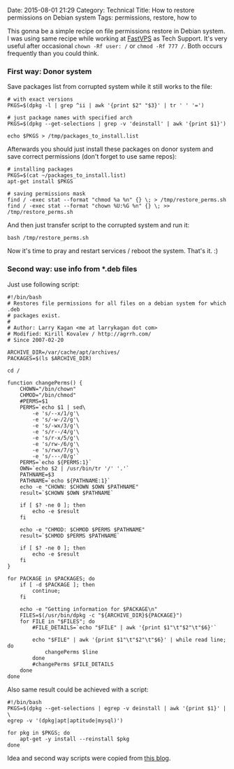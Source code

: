 Date: 2015-08-01 21:29
Category: Technical
Title: How to restore permissions on Debian system
Tags: permissions, restore, how to

This gonna be a simple recipe on file permissions restore in Debian system. I was using same recipe while working at [FastVPS](http://fastvps.ru/) as Tech Support. It's very useful after occasional `chown -Rf user: /` or `chmod -Rf 777 /`. Both occurs frequently than you could think.

### First way: Donor system

Save packages list from corrupted system while it still works to the file:

    # with exact versions
    PKGS=$(dpkg -l | grep ^ii | awk '{print $2" "$3}' | tr ' ' '=')

    # just package names with specified arch
    PKGS=$(dpkg --get-selections | grep -v 'deinstall' | awk '{print $1}')

    echo $PKGS > /tmp/packages_to_install.list

Afterwards you should just install these packages on donor system and save correct permissions (don't forget to use same repos):

    # installing packages
    PKGS=$(cat ~/packages_to_install.list)
    apt-get install $PKGS

    # saving permissions mask
    find / -exec stat --format "chmod %a %n" {} \; > /tmp/restore_perms.sh
    find / -exec stat --format "chown %U:%G %n" {} \; >> /tmp/restore_perms.sh

And then just transfer script to the corrupted system and run it:

    bash /tmp/restore_perms.sh

Now it's time to pray and restart services / reboot the system. That's it. :)

### Second way: use info from *.deb files

Just use following script:

    #!/bin/bash
    # Restores file permissions for all files on a debian system for which .deb
    # packages exist.
    #
    # Author: Larry Kagan <me at larrykagan dot com>
    # Modified: Kirill Kovalev / http://agrrh.com/
    # Since 2007-02-20

    ARCHIVE_DIR=/var/cache/apt/archives/
    PACKAGES=$(ls $ARCHIVE_DIR)

    cd /

    function changePerms() {
        CHOWN="/bin/chown"
        CHMOD="/bin/chmod"
        #PERMS=$1
        PERMS=`echo $1 | sed\
            -e 's/--x/1/g'\
            -e 's/-w-/2/g'\
            -e 's/-wx/3/g'\
            -e 's/r--/4/g'\
            -e 's/r-x/5/g'\
            -e 's/rw-/6/g'\
            -e 's/rwx/7/g'\
            -e 's/---/0/g'`
        PERMS=`echo ${PERMS:1}`
        OWN=`echo $2 | /usr/bin/tr '/' '.'`
        PATHNAME=$3
        PATHNAME=`echo ${PATHNAME:1}`
        echo -e "CHOWN: $CHOWN $OWN $PATHNAME"
        result=`$CHOWN $OWN $PATHNAME`

        if [ $? -ne 0 ]; then
            echo -e $result
        fi

        echo -e "CHMOD: $CHMOD $PERMS $PATHNAME"
        result=`$CHMOD $PERMS $PATHNAME`

        if [ $? -ne 0 ]; then
            echo -e $result
        fi
    }

    for PACKAGE in $PACKAGES; do
        if [ -d $PACKAGE ]; then
            continue;
        fi

        echo -e "Getting information for $PACKAGE\n"
        FILES=$(/usr/bin/dpkg -c "${ARCHIVE_DIR}${PACKAGE}")
        for FILE in "$FILES"; do
            #FILE_DETAILS=`echo "$FILE" | awk '{print $1"\t"$2"\t"$6}'`

            echo "$FILE" | awk '{print $1"\t"$2"\t"$6}' | while read line; do
                changePerms $line
            done
            #changePerms $FILE_DETAILS
        done
    done

Also same result could be achieved with a script:

    #!/bin/bash
    PKGS=$(dpkg --get-selections | egrep -v deinstall | awk '{print $1}' | \
    egrep -v '(dpkg|apt|aptitude|mysql)')

    for pkg in $PKGS; do
        apt-get -y install --reinstall $pkg
    done

Idea and second way scripts were copied from [this blog](http://sysadminnotebook.blogspot.ru/2012/06/how-to-reset-folder-permissions-to.html).
